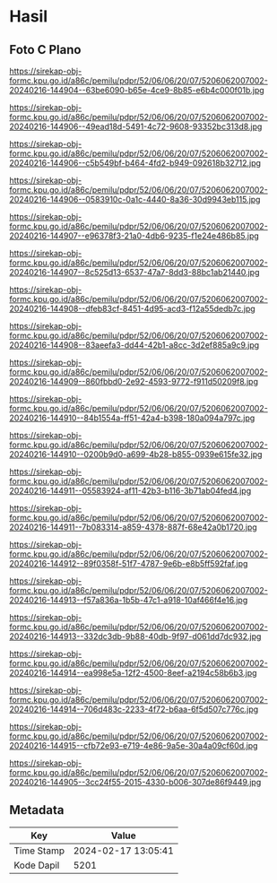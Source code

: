 # Hasil

## Foto C Plano

https://sirekap-obj-formc.kpu.go.id/a86c/pemilu/pdpr/52/06/06/20/07/5206062007002-20240216-144904--63be6090-b65e-4ce9-8b85-e6b4c000f01b.jpg

https://sirekap-obj-formc.kpu.go.id/a86c/pemilu/pdpr/52/06/06/20/07/5206062007002-20240216-144906--49ead18d-5491-4c72-9608-93352bc313d8.jpg

https://sirekap-obj-formc.kpu.go.id/a86c/pemilu/pdpr/52/06/06/20/07/5206062007002-20240216-144906--c5b549bf-b464-4fd2-b949-092618b32712.jpg

https://sirekap-obj-formc.kpu.go.id/a86c/pemilu/pdpr/52/06/06/20/07/5206062007002-20240216-144906--0583910c-0a1c-4440-8a36-30d9943eb115.jpg

https://sirekap-obj-formc.kpu.go.id/a86c/pemilu/pdpr/52/06/06/20/07/5206062007002-20240216-144907--e96378f3-21a0-4db6-9235-f1e24e486b85.jpg

https://sirekap-obj-formc.kpu.go.id/a86c/pemilu/pdpr/52/06/06/20/07/5206062007002-20240216-144907--8c525d13-6537-47a7-8dd3-88bc1ab21440.jpg

https://sirekap-obj-formc.kpu.go.id/a86c/pemilu/pdpr/52/06/06/20/07/5206062007002-20240216-144908--dfeb83cf-8451-4d95-acd3-f12a55dedb7c.jpg

https://sirekap-obj-formc.kpu.go.id/a86c/pemilu/pdpr/52/06/06/20/07/5206062007002-20240216-144908--83aeefa3-dd44-42b1-a8cc-3d2ef885a9c9.jpg

https://sirekap-obj-formc.kpu.go.id/a86c/pemilu/pdpr/52/06/06/20/07/5206062007002-20240216-144909--860fbbd0-2e92-4593-9772-f911d50209f8.jpg

https://sirekap-obj-formc.kpu.go.id/a86c/pemilu/pdpr/52/06/06/20/07/5206062007002-20240216-144910--84b1554a-ff51-42a4-b398-180a094a797c.jpg

https://sirekap-obj-formc.kpu.go.id/a86c/pemilu/pdpr/52/06/06/20/07/5206062007002-20240216-144910--0200b9d0-a699-4b28-b855-0939e615fe32.jpg

https://sirekap-obj-formc.kpu.go.id/a86c/pemilu/pdpr/52/06/06/20/07/5206062007002-20240216-144911--05583924-af11-42b3-b116-3b71ab04fed4.jpg

https://sirekap-obj-formc.kpu.go.id/a86c/pemilu/pdpr/52/06/06/20/07/5206062007002-20240216-144911--7b083314-a859-4378-887f-68e42a0b1720.jpg

https://sirekap-obj-formc.kpu.go.id/a86c/pemilu/pdpr/52/06/06/20/07/5206062007002-20240216-144912--89f0358f-51f7-4787-9e6b-e8b5ff592faf.jpg

https://sirekap-obj-formc.kpu.go.id/a86c/pemilu/pdpr/52/06/06/20/07/5206062007002-20240216-144913--f57a836a-1b5b-47c1-a918-10af466f4e16.jpg

https://sirekap-obj-formc.kpu.go.id/a86c/pemilu/pdpr/52/06/06/20/07/5206062007002-20240216-144913--332dc3db-9b88-40db-9f97-d061dd7dc932.jpg

https://sirekap-obj-formc.kpu.go.id/a86c/pemilu/pdpr/52/06/06/20/07/5206062007002-20240216-144914--ea998e5a-12f2-4500-8eef-a2194c58b6b3.jpg

https://sirekap-obj-formc.kpu.go.id/a86c/pemilu/pdpr/52/06/06/20/07/5206062007002-20240216-144914--706d483c-2233-4f72-b6aa-6f5d507c776c.jpg

https://sirekap-obj-formc.kpu.go.id/a86c/pemilu/pdpr/52/06/06/20/07/5206062007002-20240216-144915--cfb72e93-e719-4e86-9a5e-30a4a09cf60d.jpg

https://sirekap-obj-formc.kpu.go.id/a86c/pemilu/pdpr/52/06/06/20/07/5206062007002-20240216-144905--3cc24f55-2015-4330-b006-307de86f9449.jpg


## Metadata

| Key        | Value               |
| ---------- | ------------------- |
| Time Stamp | 2024-02-17 13:05:41 |
| Kode Dapil | 5201                |




